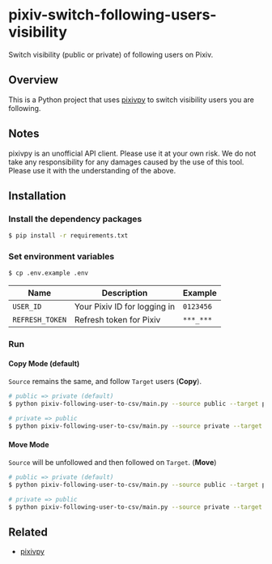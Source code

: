 # pixiv-switch-following-users-visibility

Switch visibility (public or private) of following users on Pixiv.

## Overview

This is a Python project that uses [pixivpy](https://github.com/upbit/pixivpy) to switch visibility users you are following.

## Notes

pixivpy is an unofficial API client. Please use it at your own risk. We do not take any responsibility for any damages caused by the use of this tool. Please use it with the understanding of the above.

## Installation

### Install the dependency packages

```zsh
$ pip install -r requirements.txt
```

### Set environment variables

```zsh
$ cp .env.example .env
```

| Name            | Description                  | Example   |
| --------------- | ---------------------------- | --------- |
| `USER_ID`       | Your Pixiv ID for logging in | `0123456` |
| `REFRESH_TOKEN` | Refresh token for Pixiv      | `***_***` |

### Run

#### Copy Mode (default)
`Source` remains the same, and follow `Target` users (**Copy**).

```zsh
# public => private (default)
$ python pixiv-following-user-to-csv/main.py --source public --target private --mode copy

# private => public
$ python pixiv-following-user-to-csv/main.py --source private --target public --mode copy
```

#### Move Mode
`Source` will be unfollowed and then followed on `Target`. (**Move**)

```zsh
# public => private (default)
$ python pixiv-following-user-to-csv/main.py --source public --target private --mode move

# private => public
$ python pixiv-following-user-to-csv/main.py --source private --target public --mode move
```

## Related

- [pixivpy](https://github.com/upbit/pixivpy)
